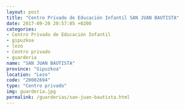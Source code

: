 ```yaml
---
layout: post
title: "Centro Privado de Educación Infantil SAN JUAN BAUTISTA"
date: 2017-09-20 20:57:05 +0200
categories:
- Centro Privado de Educación Infantil
- gipuzkoa
- lezo
- Centro privado
- guarderia
name: "SAN JUAN BAUTISTA"
province: "Gipuzkoa"
location: "Lezo"
code: "20002694"
type: "Centro privado"
img: guarderia.jpg
permalink: /guarderias/san-juan-bautista.html
---
```

